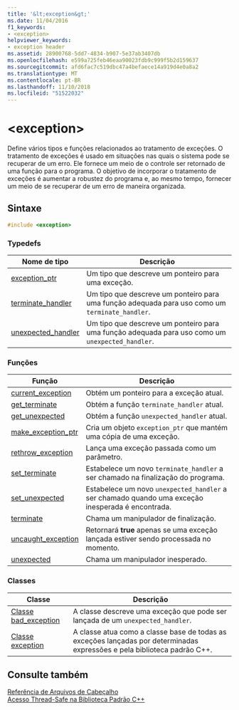 ```yaml
---
title: '&lt;exception&gt;'
ms.date: 11/04/2016
f1_keywords:
- <exception>
helpviewer_keywords:
- exception header
ms.assetid: 28900768-5dd7-4834-b907-5e37ab3407db
ms.openlocfilehash: e599a725feb46eaa90023fdb9c999f5b2d159637
ms.sourcegitcommit: afd6fac7c519dbc47a4befaece14a919d4e0a8a2
ms.translationtype: MT
ms.contentlocale: pt-BR
ms.lasthandoff: 11/10/2018
ms.locfileid: "51522032"
---
```

# <a name="ltexceptiongt"></a>&lt;exception&gt;

Define vários tipos e funções relacionados ao tratamento de exceções. O tratamento de exceções é usado em situações nas quais o sistema pode se recuperar de um erro. Ele fornece um meio de o controle ser retornado de uma função para o programa. O objetivo de incorporar o tratamento de exceções é aumentar a robustez do programa e, ao mesmo tempo, fornecer um meio de se recuperar de um erro de maneira organizada.

## <a name="syntax"></a>Sintaxe

```cpp
#include <exception>
```

### <a name="typedefs"></a>Typedefs

|Nome de tipo|Descrição|
|-|-|
|[exception_ptr](../standard-library/exception-typedefs.md#exception_ptr)|Um tipo que descreve um ponteiro para uma exceção.|
|[terminate_handler](../standard-library/exception-typedefs.md#terminate_handler)|Um tipo que descreve um ponteiro para uma função adequada para uso como um `terminate_handler`.|
|[unexpected_handler](../standard-library/exception-typedefs.md#unexpected_handler)|Um tipo que descreve um ponteiro para uma função adequada para uso como um `unexpected_handler`.|

### <a name="functions"></a>Funções

|Função|Descrição|
|-|-|
|[current_exception](../standard-library/exception-functions.md#current_exception)|Obtém um ponteiro para a exceção atual.|
|[get_terminate](../standard-library/exception-functions.md#get_terminate)|Obtém a função `terminate_handler` atual.|
|[get_unexpected](../standard-library/exception-functions.md#get_unexpected)|Obtém a função `unexpected_handler` atual.|
|[make_exception_ptr](../standard-library/exception-functions.md#make_exception_ptr)|Cria um objeto `exception_ptr` que mantém uma cópia de uma exceção.|
|[rethrow_exception](../standard-library/exception-functions.md#rethrow_exception)|Lança uma exceção passada como um parâmetro.|
|[set_terminate](../standard-library/exception-functions.md#set_terminate)|Estabelece um novo `terminate_handler` a ser chamado na finalização do programa.|
|[set_unexpected](../standard-library/exception-functions.md#set_unexpected)|Estabelece um novo `unexpected_handler` a ser chamado quando uma exceção inesperada é encontrada.|
|[terminate](../standard-library/exception-functions.md#terminate)|Chama um manipulador de finalização.|
|[uncaught_exception](../standard-library/exception-functions.md#uncaught_exception)|Retornará **true** apenas se uma exceção lançada estiver sendo processada no momento.|
|[unexpected](../standard-library/exception-functions.md#unexpected)|Chama um manipulador inesperado.|

### <a name="classes"></a>Classes

|Classe|Descrição|
|-|-|
|[Classe bad_exception](../standard-library/bad-exception-class.md)|A classe descreve uma exceção que pode ser lançada de um `unexpected_handler`.|
|[Classe exception](../standard-library/exception-class.md)|A classe atua como a classe base de todas as exceções lançadas por determinadas expressões e pela biblioteca padrão C++.|

## <a name="see-also"></a>Consulte também

[Referência de Arquivos de Cabeçalho](../standard-library/cpp-standard-library-header-files.md)<br/>
[Acesso Thread-Safe na Biblioteca Padrão C++](../standard-library/thread-safety-in-the-cpp-standard-library.md)<br/>
